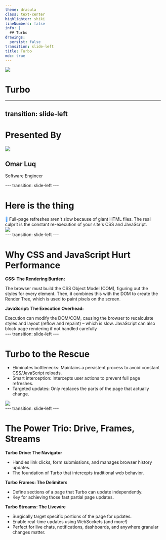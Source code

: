 ```yaml
---
theme: dracula
class: text-center
highlighter: shiki
lineNumbers: false
info: |
  ## Turbo
drawings:
  persist: false
transition: slide-left
title: Turbo
mdc: true
---
```

<div class='flex flex-col gap-3 content-center'>
  <img src="/turbo-logo.svg" class="h-60" />
  <h1> Turbo </h1>
</div>

---
transition: slide-left
---

<div class='flex flex-col items-center justify-center'>
  <h1> Presented By </h1>
  <img src="/IMG_1997.jpg" class="h-40 rounded-full" />
  <h2 class='text-2xl font-bold mt-3'>Omar Luq</h2>
  <p class='text-lg'>Software Engineer</p>

  <div class='flex flex-row gap-4 mt-4'>
    <a href="https://github.com/omarluq" target="_blank" class="no-underline">
      <Item text="mygithub">
        <CarbonLogoGithub />
      </Item>
    </a>
    <a href="linkedinhttps://www.linkedin.com/feed/" target="_blank" class="no-underline">
      <Item text="sli.dev">
        <CarbonLogoLinkedin />
      </Item>
    </a>
  </div>
</div>
---
transition: slide-left
---
<h1> Here is the thing </h1>

<div class='flex flex-row'>
<div class='w-1/3'><span style="color: #007bff;">🤔</span> Full-page refreshes aren't slow because of giant HTML files. The real culprit is the constant re-execution of your site's CSS and JavaScript.</div>
<div>
<div class='flex items-center justify-center absolute top-10'>
  <img src="/http-browser.svg" class="h-[500px] w-[500px]" />
</div>
</div>
</div>
---
transition: slide-left
---
<h1>  Why CSS and JavaScript Hurt Performance </h1>

<strong> CSS: The Rendering Burden: </strong>
<div class='pb-2'> The browser must build the CSS Object Model (COM), figuring out the styles for every element. Then, it combines this with the DOM to create the Render Tree, which is used to paint pixels on the screen.</div>

<strong> JavaScript: The Execution Overhead:</strong>
<div class='pb-2'> Execution can modify the DOM/COM, causing the browser to recalculate styles and layout (reflow and repaint) – which is slow. JavaScript can also block page rendering if not handled carefully</div>
---
transition: slide-left
---
<h1> Turbo to the Rescue </h1>

<div class='flex flex-row gap-15'>
<ul class='w-1/3'>
<li>Eliminates bottlenecks: Maintains a persistent process to avoid constant CSS/JavaScript reloads.</li>
<li>Smart interception: Intercepts user actions to prevent full page refreshes.</li>
<li>Targeted updates: Only replaces the parts of the page that actually change.</li>
</ul>
<div>
<div class='flex items-center justify-center absolute top-10'>
  <img src="/turbo-drive.svg" class="h-[500px] w-[500px]" />
</div>
</div>
</div>
---
transition: slide-left
---
<h1> The Power Trio: Drive, Frames, Streams </h1>

<div class="flex flex-col"> 
  <div>
    <strong>Turbo Drive: The Navigator</strong>
    <ul>
      <li>Handles link clicks, form submissions, and manages browser history updates. </li>
      <li>The foundation of Turbo that intercepts traditional web behavior. </li>
    </ul>

  </div>

  <div>
    <strong>Turbo Frames: The Delimiters</strong>
    <ul>
      <li> Define sections of a page that Turbo can update independently. </li>
      <li> Key for achieving those fast partial page updates. </li>
    </ul>

  </div>

  <div>
    <strong>Turbo Streams: The Livewire</strong>
    <ul>
      <li>Surgically target specific portions of the page for updates.</li>
      <li>Enable real-time updates using WebSockets (and more!)</li>
      <li>Perfect for live chats, notifications, dashboards, and anywhere granular changes matter.</li>
    </ul>
  </div>
</div>
